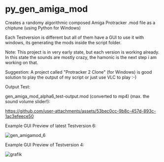 # py_gen_amiga_mod
Creates a randomy algorithmic composed Amiga Protracker .mod file as a chiptune (using Python for Windows)


Each Testversion is different but all of them have a GUI to use it with windows, its generating the mods inside
the script folder.

Note: This project is in very early state, but each version is working already.
In this state the sounds are mostly crazy, the hamonic is the next step i am working on that.

Suggestion: A project called "Protracker 2 Clone" (for Windows) is good solution to play the output of my script
or just use VLC to play :-)


Output Test:

gen_amiga_mod_alpha6_test-output.mod (converted to mp4) (max. the sound volume slider!):

https://github.com/user-attachments/assets/53bec0cc-9b8c-457d-893c-1ac3efeece50


Example GUI Preview of latest Testversion 6:

![gen_amigamod_6](https://github.com/user-attachments/assets/15425983-efad-413b-a4a3-8fa5a5af5866)


Example GUI Preview of Testversion 4:

![grafik](https://github.com/user-attachments/assets/5fc1c6d3-1519-47ae-95ef-d421bfd03b07)

